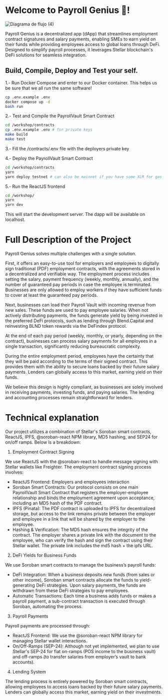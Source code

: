 # Welcome to Payroll Genius 🧠!

![Diagrama de flujo (4)](https://github.com/user-attachments/assets/739dfccd-6639-43a9-9bce-5771e8402cc0)

Payroll Genius is a decentralized app (dApp) that streamlines employment contract signatures and salary payments, enabling SMEs to earn yield on their funds while providing employees access to global loans through DeFi. Designed to simplify payroll processes, it leverages Stellar blockchain's DeFi solutions for seamless integration.

## Build, Compile, Deploy and Test your self.
1.- Run Docker Compose and enter to our Docker container.
This helps us be sure that we all run the same software!

```bash
cp .env.example .env
docker compose up -d
bash run
```

2.- Test and Compile the PayrollVault Smart Contract
```bash
cd /workshop/contracts
cp .env.example .env # for private keys
make build
make test
```
3.- Fill the /contracts/.env file with the deployers private key

4.- Deploy the PayrollVault Smart Contract 
```bash
cd /workshop/contracts
yarn
yarn deploy testnet # can also be mainnet if you have some XLM for gas!
```

5.- Run the ReactJS frontend
```bash
cd /workshop/
yarn
yarn dev
```
This will start the development server. The dapp will be available on localhost. 


# Full Description of the Project

Payroll Genius solves multiple challenges with a single solution.

First, it offers an easy-to-use tool for employers and employees to digitally sign traditional (PDF) employment contracts, with the agreements stored in a decentralized and verifiable way. The employment process includes setting the salary, payment frequency (weekly, monthly, annually), and the number of guaranteed pay periods in case the employee is terminated. Businesses are only allowed to employ workers if they have sufficient funds to cover at least the guaranteed pay periods.

Next, businesses can load their Payroll Vault with incoming revenue from new sales. These funds are used to pay employee salaries. When not actively distributing payments, the funds generate yield by being invested in the preferred DeFi protocols, such as lending through Blend.Capital and reinvesting BLND token rewards via the DeFindex protocol.

At the end of each pay period (weekly, monthly, or yearly, depending on the contract), businesses can process salary payments for all employees in a single transaction, significantly reducing bureaucratic complexity.

During the entire employment period, employees have the certainty that they will be paid according to the terms of their signed contract. This provides them with the ability to secure loans backed by their future salary payments. Lenders can globally access to this market, earning yield on their funds.

We believe this design is highly compliant, as businesses are solely involved in receiving payments, investing funds, and paying salaries. The lending and accounting processes remain straightforward for lenders.


# Technical explanation

Our project utilizes a combination of Stellar's Soroban smart contracts, ReactJS, IPFS, @soroban-react NPM library, MD5 hashing, and SEP24 for on/off ramps. Below is a breakdown:

1) Employment Contract Signing

We use ReactJS with the @soroban-react to handle message signing with Stellar wallets like Freighter. The employment contract signing process involves:

- ReactJS Frontend: Employers and employees interaction
- Soroban Smart Contracts: Our protocol consists on one main PayrollVault Smart Contract that registers the employer-employee relationship and binds the employment agreement upon acceptance, including an MD5 hash of the PDF contract.
- IPFS (Pinata): The PDF contract is uploaded to IPFS for decentralized storage, but access to the link remains private between the employer and employee in a link that will be shared by the employer to the employee.
- Hashing & Verification: The MD5 hash ensures the integrity of the contract. The employer shares a private link with the document to the employee, who can verify the hash and sign the contract using their Stellar wallet. The private link includes the md5 hash + the ipfs URL.

2) DeFi Yields for Business Funds

We use Soroban smart contracts to manage the business’s payroll funds:

- DeFi Integration: When a business deposits new funds (from sales or other income), Soroban smart contracts allocate the funds to yield-generating DeFi strategies. Upon salary payments, the funds are withdrawn from these DeFi strategies to pay employees.
- Automatic Transactions: Each time a business adds funds or makes a payroll payment, a sub-contract transaction is executed through Soroban, automating the process.

3) Payroll Payments

Payroll payments are processed through:

- ReactJS Frontend: We use the @soroban-react NPM library for managing Stellar wallet interactions.
- On/Off-Ramps (SEP-24): Although not yet implemented, we plan to use Stellar's SEP-24 for fiat on-ramps (POS income to the business vault) and off-ramps (to transfer salaries from employer’s vault to bank accounts).

4) Lending System

The lending process is entirely powered by Soroban smart contracts, allowing employees to access loans backed by their future salary payments. Lenders can globally access this market, earning yield on their investments.